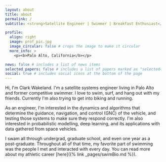 ```yaml
---
layout: about
title: about
permalink: /
subtitle: <strong>Satellite Engineer | Swimmer | Breakfast Enthusiast</strong>

profile:
  align: right
  image: prof_pic.jpg
  image_circular: false # crops the image to make it circular
  more_info: >
    <p><b>Palo Alto, California</b></p>

news: false # includes a list of news items
selected_papers: false # includes a list of papers marked as "selected={true}"
social: true # includes social icons at the bottom of the page
---
```


Hi, I'm Clark Wakeland. I'm a satellite systems engineer living in Palo Alto and former competitive swimmer. I love to swim, surf, and hang out with my friends. Currently I'm also trying to get into biking and running.

As an engineer, I'm interested in the dynamics and algorithms that determine the guidance, navigation, and control (GNC) of the vehicle, and testing those systems to make sure they respond correctly. 
I'm also interested in probabilistic modelling, deep learning, and its applications with data gathered from space vehicles.

I swam all through undergrad, graduate school, and even one year as a post-graduate. Throughout all of that time, my favorite part of swimming was the people I met and interacted with every day. You can read more about my athletic career [here]({% link  _pages/swimBio.md %}).

